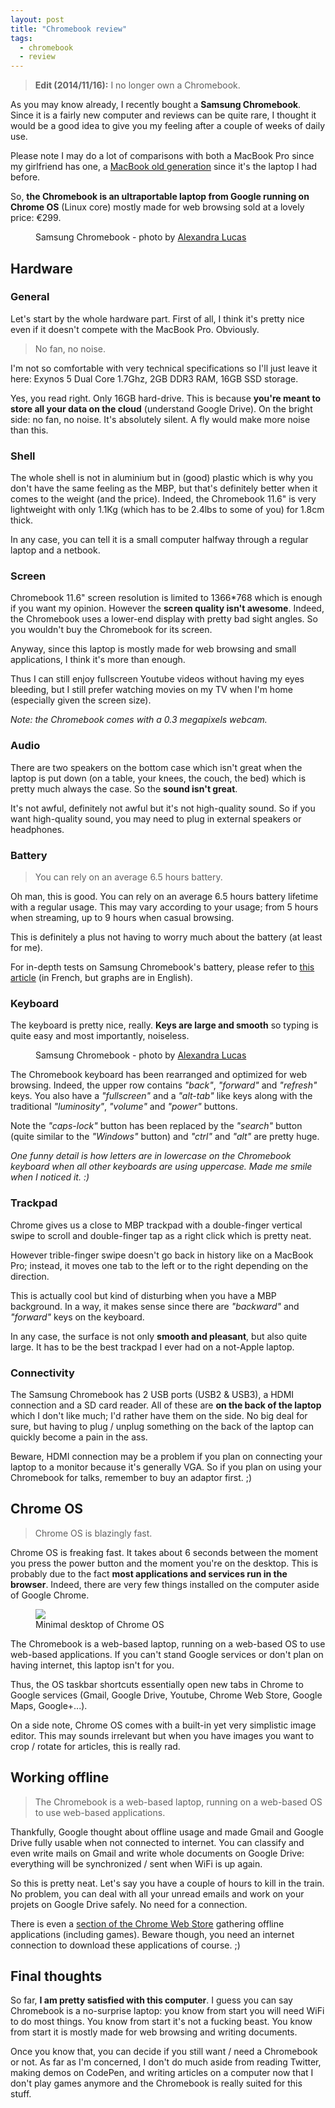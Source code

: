 ```yaml
---
layout: post
title: "Chromebook review"
tags:
  - chromebook
  - review
---
```


> **Edit (2014/11/16):** I no longer own a Chromebook.

As you may know already, I recently bought a **Samsung Chromebook**. Since it is a fairly new computer and reviews can be quite rare, I thought it would be a good idea to give you my feeling after a couple of weeks of daily use.

Please note I may do a lot of comparisons with both a MacBook Pro since my girlfriend has one, a [MacBook old generation](http://images.appleinsider.com/mb-081009.jpg) since it's the laptop I had before.

So, **the Chromebook is an ultraportable laptop from Google running on Chrome OS** (Linux core) mostly made for web browsing sold at a lovely price: €299.

<figure class="figure">
<img src="/assets/images/chromebook-review/chromebook.jpg" alt="">
<figcaption>Samsung Chromebook - photo by <a href="http://alexandralucas.com">Alexandra Lucas</a></figcaption>
</figure>

## Hardware

### General

Let's start by the whole hardware part. First of all, I think it's pretty nice even if it doesn't compete with the MacBook Pro. Obviously.

<blockquote class="pull-quote--right">No fan, no noise.</blockquote>

I'm not so comfortable with very technical specifications so I'll just leave it here: Exynos 5 Dual Core 1.7Ghz, 2GB DDR3 RAM, 16GB SSD storage.

Yes, you read right. Only 16GB hard-drive. This is because **you're meant to store all your data on the cloud** (understand Google Drive). On the bright side: no fan, no noise. It's absolutely silent. A fly would make more noise than this.

### Shell

The whole shell is not in aluminium but in (good) plastic which is why you don't have the same feeling as the MBP, but that's definitely better when it comes to the weight (and the price). Indeed, the Chromebook 11.6" is very lightweight with only 1.1Kg (which has to be 2.4lbs to some of you) for 1.8cm thick.

In any case, you can tell it is a small computer halfway through a regular laptop and a netbook.

### Screen

Chromebook 11.6" screen resolution is limited to 1366*768 which is enough if you want my opinion. However the **screen quality isn't awesome**. Indeed, the Chromebook uses a lower-end display with pretty bad sight angles. So you wouldn't buy the Chromebook for its screen.

Anyway, since this laptop is mostly made for web browsing and small applications, I think it's more than enough.

Thus I can still enjoy fullscreen Youtube videos without having my eyes bleeding, but I still prefer watching movies on my TV when I'm home (especially given the screen size).

*Note: the Chromebook comes with a 0.3 megapixels webcam.*

### Audio

There are two speakers on the bottom case which isn't great when the laptop is put down (on a table, your knees, the couch, the bed) which is pretty much always the case. So the **sound isn't great**.

It's not awful, definitely not awful but it's not high-quality sound. So if you want high-quality sound, you may need to plug in external speakers or headphones.

### Battery

<blockquote class="pull-quote--right">You can rely on an average 6.5 hours battery.</blockquote>

Oh man, this is good. You can rely on an average 6.5 hours battery lifetime with a regular usage. This may vary according to your usage; from 5 hours when streaming, up to 9 hours when casual browsing.

This is definitely a plus not having to worry much about the battery (at least for me).

For in-depth tests on Samsung Chromebook's battery, please refer to [this article](http://fr.ubergizmo.com/2013/03/test-du-chromebook-samsung-serie-3/) (in French, but graphs are in English).

### Keyboard

The keyboard is pretty nice, really. **Keys are large and smooth** so typing is quite easy and most importantly, noiseless.

<figure class="figure--right">
<img src="/assets/images/chromebook-review/chromebook-keyboard.jpg" alt="">
<figcaption>Samsung Chromebook - photo by <a href="http://alexandralucas.com">Alexandra Lucas</a></figcaption>
</figure>

The Chromebook keyboard has been rearranged and optimized for web browsing. Indeed, the upper row contains *"back"*, *"forward"* and *"refresh"* keys. You also have a *"fullscreen"* and a *"alt-tab"* like keys along with the traditional *"luminosity"*, *"volume"* and *"power"* buttons.

Note the *"caps-lock"* button has been replaced by the *"search"* button (quite similar to the *"Windows"* button) and *"ctrl"* and *"alt"* are pretty huge.

*One funny detail is how letters are in lowercase on the Chromebook keyboard when all other keyboards are using uppercase. Made me smile when I noticed it.&nbsp;:)*

### Trackpad

Chrome gives us a close to MBP trackpad with a double-finger vertical swipe to scroll and double-finger tap as a right click which is pretty neat.

However trible-finger swipe doesn't go back in history like on a MacBook Pro; instead, it moves one tab to the left or to the right depending on the direction.

This is actually cool but kind of disturbing when you have a MBP background. In a way, it makes sense since there are *"backward"* and *"forward"* keys on the keyboard.

In any case, the surface is not only **smooth and pleasant**, but also quite large. It has to be the best trackpad I ever had on a not-Apple laptop.

### Connectivity

The Samsung Chromebook has 2 USB ports (USB2 & USB3), a HDMI connection and a SD card reader. All of these are **on the back of the laptop** which I don't like much; I'd rather have them on the side. No big deal for sure, but having to plug / unplug something on the back of the laptop can quickly become a pain in the ass.

Beware, HDMI connection may be a problem if you plan on connecting your laptop to a monitor because it's generally VGA. So if you plan on using your Chromebook for talks, remember to buy an adaptor first. ;)

## Chrome OS

<blockquote class="pull-quote--right">Chrome OS is blazingly fast.</blockquote>

Chrome OS is freaking fast. It takes about 6 seconds between the moment you press the power button and the moment you're on the desktop. This is probably due to the fact **most applications and services run in the browser**. Indeed, there are very few things installed on the computer aside of Google Chrome.

<figure class="figure">
<img src="/assets/images/chromebook-review/chrome-os.png">
<figcaption>Minimal desktop of Chrome OS</figcaption>
</figure>

The Chromebook is a web-based laptop, running on a web-based OS to use web-based applications. If you can't stand Google services or don't plan on having internet, this laptop isn't for you.

Thus, the OS taskbar shortcuts essentially open new tabs in Chrome to Google services (Gmail, Google Drive, Youtube, Chrome Web Store, Google Maps, Google+...).

On a side note, Chrome OS comes with a built-in yet very simplistic image editor. This may sounds irrelevant but when you have images you want to crop / rotate for articles, this is really rad.

## Working offline

<blockquote class="pull-quote--right">The Chromebook is a web-based laptop, running on a web-based OS to use web-based applications.</blockquote>

Thankfully, Google thought about offline usage and made Gmail and Google Drive fully usable when not connected to internet. You can classify and even write mails on Gmail and write whole documents on Google Drive: everything will be synchronized / sent when WiFi is up again.

So this is pretty neat. Let's say you have a couple of hours to kill in the train. No problem, you can deal with all your unread emails and work on your projets on Google Drive safely. No need for a connection.

There is even a [section of the Chrome Web Store](https://chrome.google.com/webstore/category/collection/offline_enabled) gathering offline applications (including games). Beware though, you need an internet connection to download these applications of course. ;)

## Final thoughts

So far, **I am pretty satisfied with this computer**. I guess you can say Chromebook is a no-surprise laptop: you know from start you will need WiFi to do most things. You know from start it's not a fucking beast. You know from start it is mostly made for web browsing and writing documents.

Once you know that, you can decide if you still want / need a Chromebook or not. As far as I'm concerned, I don't do much aside from reading Twitter, making demos on CodePen, and writing articles on a computer now that I don't play games anymore and the Chromebook is really suited for this stuff.
